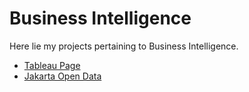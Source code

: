 # Business Intelligence
Here lie my projects pertaining to Business Intelligence.

- [Tableau Page](https://public.tableau.com/app/profile/fakhri.nurrahmadi)
- [Jakarta Open Data](https://datastudio.google.com/reporting/18b51ab4-5b0f-4f1b-a0ef-587bd8203399/page/huv4C)